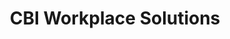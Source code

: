 ---
title: "CBI Workplace Solutions"
url: /chattanooga/cbi-workplace-solutions/
shop: Schreibwaren
---
